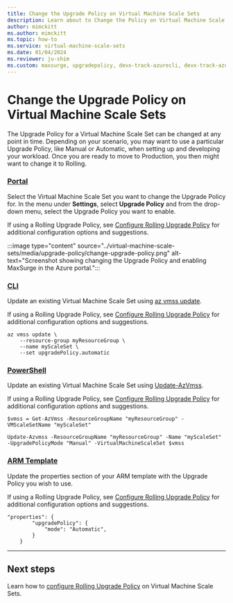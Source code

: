 ```yaml
---
title: Change the Upgrade Policy on Virtual Machine Scale Sets
description: Learn about to Change the Policy on Virtual Machine Scale Sets
author: mimckitt
ms.author: mimckitt
ms.topic: how-to
ms.service: virtual-machine-scale-sets
ms.date: 01/04/2024
ms.reviewer: ju-shim
ms.custom: maxsurge, upgradepolicy, devx-track-azurecli, devx-track-azurepowershell
---
```

# Change the Upgrade Policy on Virtual Machine Scale Sets


The Upgrade Policy for a Virtual Machine Scale Set can be changed at any point in time. Depending on your scenario, you may want to use a particular Upgrade Policy, like Manual or Automatic, when setting up and developing your workload. Once you are ready to move to Production, you then might want to change it to Rolling. 

### [Portal](#tab/portal2)

Select the Virtual Machine Scale Set you want to change the Upgrade Policy for. In the menu under **Settings**, select **Upgrade Policy** and from the drop-down menu, select the Upgrade Policy you want to enable. 

If using a Rolling Upgrade Policy, see [Configure Rolling Upgrade Policy](virtual-machine-scale-sets-configure-rolling-upgrades.md) for additional configuration options and suggestions.

:::image type="content" source="../virtual-machine-scale-sets/media/upgrade-policy/change-upgrade-policy.png" alt-text="Screenshot showing changing the Upgrade Policy and enabling MaxSurge in the Azure portal.":::


### [CLI](#tab/cli2)
Update an existing Virtual Machine Scale Set using [az vmss update](/cli/azure/vmss#az-vmss-update).

If using a Rolling Upgrade Policy, see [Configure Rolling Upgrade Policy](virtual-machine-scale-sets-configure-rolling-upgrades.md) for additional configuration options and suggestions.

```azurecli-interactive
az vmss update \
    --resource-group myResourceGroup \
    --name myScaleSet \
    --set upgradePolicy.automatic
```

### [PowerShell](#tab/powershell2)
Update an existing Virtual Machine Scale Set using [Update-AzVmss](/powershell/module/az.compute/update-azvmss). 

If using a Rolling Upgrade Policy, see [Configure Rolling Upgrade Policy](virtual-machine-scale-sets-configure-rolling-upgrades.md) for additional configuration options and suggestions.

```azurepowershell-interactive
$vmss = Get-AzVmss -ResourceGroupName "myResourceGroup" -VMScaleSetName "myScaleSet"

Update-Azvmss -ResourceGroupName "myResourceGroup" -Name "myScaleSet" -UpgradePolicyMode "Manual" -VirtualMachineScaleSet $vmss
```

### [ARM Template](#tab/template2)

Update the properties section of your ARM template with the Upgrade Policy you wish to use. 

If using a Rolling Upgrade Policy, see [Configure Rolling Upgrade Policy](virtual-machine-scale-sets-configure-rolling-upgrades.md) for additional configuration options and suggestions.


```ARM
"properties": {
        "upgradePolicy": {
            "mode": "Automatic",
        }
    }
```
---


## Next steps
Learn how to [configure Rolling Upgrade Policy](virtual-machine-scale-sets-configure-rolling-upgrades.md) on Virtual Machine Scale Sets. 
